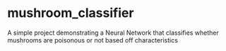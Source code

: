 # mushroom_classifier
A simple project demonstrating a Neural Network that classifies whether mushrooms are poisonous or not based off characteristics
